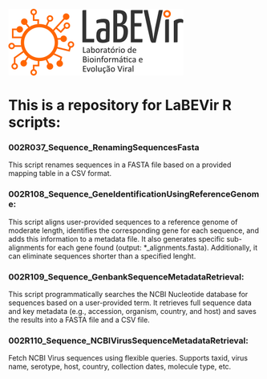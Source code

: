 

![](/LaBEVirLogo.png)



# This is a repository for LaBEVir R scripts:




### 002R037_Sequence_RenamingSequencesFasta
This script renames sequences in a FASTA file based on a provided mapping table in a CSV format.

### 002R108_Sequence_GeneIdentificationUsingReferenceGenome: 
This script aligns user-provided sequences to a reference genome of moderate length, 
identifies the corresponding gene for each sequence, and adds this information to a metadata file. It also generates specific sub-alignments 
for each gene found (output: *_alignments.fasta). Additionally, it can eliminate sequences shorter than a specified lenght.

### 002R109_Sequence_GenbankSequenceMetadataRetrieval:
This script programmatically searches the NCBI Nucleotide database for sequences based on a user-provided term. It retrieves full sequence 
data and key metadata (e.g., accession, organism, country, and host) and saves the results into a FASTA file and a CSV file.

### 002R110_Sequence_NCBIVirusSequenceMetadataRetrieval:
Fetch NCBI Virus sequences using flexible queries. Supports taxid, virus name, serotype, host, country, collection dates, molecule type, etc.
